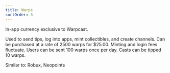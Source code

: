 ```yaml
---
title: Warps
sortOrder: 3
---
```


In-app currency exclusive to Warpcast.

Used to send tips, log into apps, mint collectibles, and create channels. Can be purchased at a rate of 2500 warps for $25.00. Minting and login fees fluctuate. Users can be sent 100 warps once per day. Casts can be tipped 10 warps.

Similar to: Robux, Neopoints
